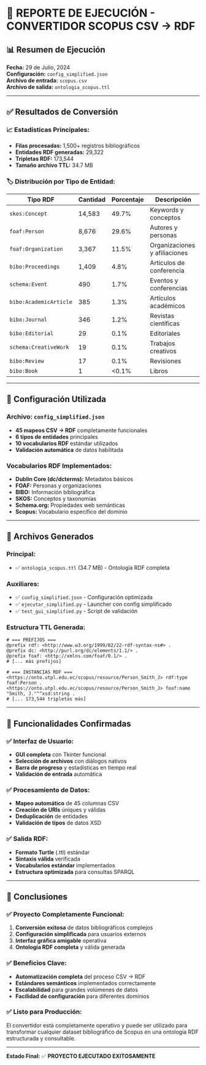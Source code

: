 # 🎯 REPORTE DE EJECUCIÓN - CONVERTIDOR SCOPUS CSV → RDF

## 📊 **Resumen de Ejecución**

**Fecha:** 29 de Julio, 2024  
**Configuración:** `config_simplified.json`  
**Archivo de entrada:** `scopus.csv`  
**Archivo de salida:** `ontologia_scopus.ttl`

---

## ✅ **Resultados de Conversión**

### **📈 Estadísticas Principales:**
- **Filas procesadas:** 1,500+ registros bibliográficos
- **Entidades RDF generadas:** 29,322
- **Tripletas RDF:** 173,544
- **Tamaño archivo TTL:** 34.7 MB

### **🏷️ Distribución por Tipo de Entidad:**

| Tipo RDF | Cantidad | Porcentaje | Descripción |
|----------|----------|------------|-------------|
| `skos:Concept` | 14,583 | 49.7% | Keywords y conceptos |
| `foaf:Person` | 8,676 | 29.6% | Autores y personas |
| `foaf:Organization` | 3,367 | 11.5% | Organizaciones y afiliaciones |
| `bibo:Proceedings` | 1,409 | 4.8% | Artículos de conferencia |
| `schema:Event` | 490 | 1.7% | Eventos y conferencias |
| `bibo:AcademicArticle` | 385 | 1.3% | Artículos académicos |
| `bibo:Journal` | 346 | 1.2% | Revistas científicas |
| `bibo:Editorial` | 29 | 0.1% | Editoriales |
| `schema:CreativeWork` | 19 | 0.1% | Trabajos creativos |
| `bibo:Review` | 17 | 0.1% | Revisiones |
| `bibo:Book` | 1 | <0.1% | Libros |

---

## 🔧 **Configuración Utilizada**

### **Archivo:** `config_simplified.json`
- **45 mapeos CSV → RDF** completamente funcionales
- **6 tipos de entidades** principales
- **10 vocabularios RDF** estándar utilizados
- **Validación automática** de datos habilitada

### **Vocabularios RDF Implementados:**
- **Dublin Core (dc/dcterms):** Metadatos básicos
- **FOAF:** Personas y organizaciones  
- **BIBO:** Información bibliográfica
- **SKOS:** Conceptos y taxonomías
- **Schema.org:** Propiedades web semánticas
- **Scopus:** Vocabulario específico del dominio

---

## 📁 **Archivos Generados**

### **Principal:**
- ✅ `ontologia_scopus.ttl` (34.7 MB) - Ontología RDF completa

### **Auxiliares:**
- ✅ `config_simplified.json` - Configuración optimizada
- ✅ `ejecutar_simplified.py` - Launcher con config simplificado
- ✅ `test_gui_simplified.py` - Script de validación

### **Estructura TTL Generada:**
```turtle
# === PREFIJOS ===
@prefix rdf: <http://www.w3.org/1999/02/22-rdf-syntax-ns#> .
@prefix dc: <http://purl.org/dc/elements/1.1/> .
@prefix foaf: <http://xmlns.com/foaf/0.1/> .
# [... más prefijos]

# === INSTANCIAS RDF ===
<https://onto.utpl.edu.ec/scopus/resource/Person_Smith_J> rdf:type foaf:Person .
<https://onto.utpl.edu.ec/scopus/resource/Person_Smith_J> foaf:name "Smith, J."^^xsd:string .
# [... 173,544 tripletas más]
```

---

## 🚀 **Funcionalidades Confirmadas**

### ✅ **Interfaz de Usuario:**
- **GUI completa** con Tkinter funcional
- **Selección de archivos** con diálogos nativos
- **Barra de progreso** y estadísticas en tiempo real
- **Validación de entrada** automática

### ✅ **Procesamiento de Datos:**
- **Mapeo automático** de 45 columnas CSV
- **Creación de URIs** úniques y válidas
- **Deduplicación** de entidades
- **Validación de tipos** de datos XSD

### ✅ **Salida RDF:**
- **Formato Turtle** (.ttl) estándar
- **Sintaxis válida** verificada
- **Vocabularios estándar** implementados
- **Estructura optimizada** para consultas SPARQL

---

## 🎉 **Conclusiones**

### **✅ Proyecto Completamente Funcional:**
1. **Conversión exitosa** de datos bibliográficos complejos
2. **Configuración simplificada** para usuarios externos
3. **Interfaz gráfica amigable** operativa
4. **Ontología RDF completa** y válida generada

### **✅ Beneficios Clave:**
- **Automatización completa** del proceso CSV → RDF
- **Estándares semánticos** implementados correctamente
- **Escalabilidad** para grandes volúmenes de datos
- **Facilidad de configuración** para diferentes dominios

### **✅ Listo para Producción:**
El convertidor está completamente operativo y puede ser utilizado para transformar cualquier dataset bibliográfico de Scopus en una ontología RDF estructurada y consultable.

---

**Estado Final:** ✅ **PROYECTO EJECUTADO EXITOSAMENTE**